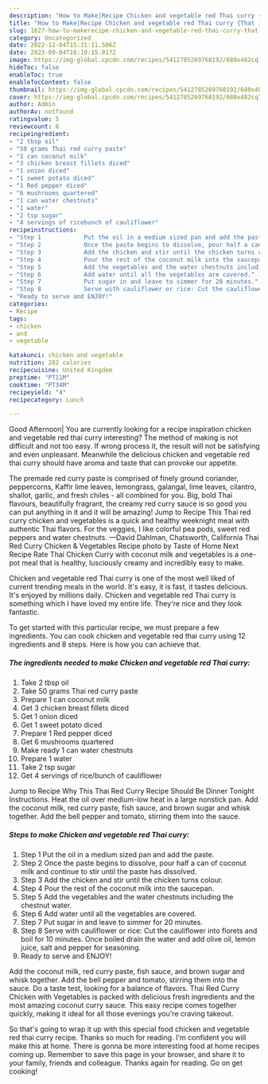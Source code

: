 ```yaml
---
description: "How to Make|Recipe Chicken and vegetable red Thai curry {That is Simple"
title: "How to Make|Recipe Chicken and vegetable red Thai curry {That is Simple"
slug: 1627-how-to-makerecipe-chicken-and-vegetable-red-thai-curry-that-is-simple
category: Uncategorized
date: 2022-12-04T15:31:11.506Z
date: 2023-09-04T16:10:15.017Z
image: https://img-global.cpcdn.com/recipes/5412785269768192/680x482cq70/chicken-and-vegetable-red-thai-curry-recipe-main-photo.jpg
hideToc: false
enableToc: true
enableTocContent: false
thumbnail: https://img-global.cpcdn.com/recipes/5412785269768192/680x482cq70/chicken-and-vegetable-red-thai-curry-recipe-main-photo.jpg
cover: https://img-global.cpcdn.com/recipes/5412785269768192/680x482cq70/chicken-and-vegetable-red-thai-curry-recipe-main-photo.jpg
author: Admin
authorAv: notfound
ratingvalue: 5
reviewcount: 8
recipeingredient:
- "2 tbsp oil"
- "50 grams Thai red curry paste"
- "1 can coconut milk"
- "3 chicken breast fillets diced"
- "1 onion diced"
- "1 sweet potato diced"
- "1 Red pepper diced"
- "6 mushrooms quartered"
- "1 can water chestnuts"
- "1 water"
- "2 tsp sugar"
- "4 servings of ricebunch of cauliflower"
recipeinstructions:
- "Step 1            Put the oil in a medium sized pan and add the paste."
- "Step 2            Once the paste begins to dissolve, pour half a can of coconut milk and continue to stir until the paste has dissolved."
- "Step 3            Add the chicken and stir until the chicken turns colour."
- "Step 4            Pour the rest of the coconut milk into the saucepan."
- "Step 5            Add the vegetables and the water chestnuts including the chestnut water."
- "Step 6            Add water until all the vegetables are covered."
- "Step 7            Put sugar in and leave to simmer for 20 minutes."
- "Step 8            Serve with cauliflower or rice: Cut the cauliflower into florets and boil for 10 minutes. Once boiled drain the water and add olive oil, lemon juice, salt and pepper for seasoning."
- "Ready to serve and ENJOY!"
categories:
- Recipe
tags:
- chicken
- and
- vegetable

katakunci: chicken and vegetable 
nutrition: 282 calories
recipecuisine: United Kingdom
preptime: "PT11M"
cooktime: "PT34M"
recipeyield: "4"
recipecategory: Lunch

---
```



Good Afternoon| You are currently looking for a recipe inspiration chicken and vegetable red thai curry interesting? The method of making is not difficult and not too easy. If wrong process it, the result will not be satisfying and even unpleasant. Meanwhile the delicious chicken and vegetable red thai curry should have aroma and taste that can provoke our appetite.





The premade red curry paste is comprised of finely ground coriander, peppercorns, Kaffir lime leaves, lemongrass, galangal, lime leaves, cilantro, shallot, garlic, and fresh chiles - all combined for you. Big, bold Thai flavours, beautifully fragrant, the creamy red curry sauce is so good you can put anything in it and it will be amazing! Jump to Recipe This Thai red curry chicken and vegetables is a quick and healthy weeknight meal with authentic Thai flavors. For the veggies, I like colorful pea pods, sweet red peppers and water chestnuts. —David Dahlman, Chatsworth, California Thai Red Curry Chicken &amp; Vegetables Recipe photo by Taste of Home Next Recipe Rate Thai Chicken Curry with coconut milk and vegetables is a one-pot meal that is healthy, lusciously creamy and incredibly easy to make.

Chicken and vegetable red Thai curry is one of the most well liked of current trending meals in the world. It's easy, it is fast, it tastes delicious. It's enjoyed by millions daily. Chicken and vegetable red Thai curry is something which I have loved my entire life. They're nice and they look fantastic.


To get started with this particular recipe, we must prepare a few ingredients. You can cook chicken and vegetable red thai curry using 12 ingredients and 8 steps. Here is how you can achieve that.

<!--inarticleads1-->

##### The ingredients needed to make Chicken and vegetable red Thai curry:

1. Take 2 tbsp oil
1. Take 50 grams Thai red curry paste
1. Prepare 1 can coconut milk
1. Get 3 chicken breast fillets diced
1. Get 1 onion diced
1. Get 1 sweet potato diced
1. Prepare 1 Red pepper diced
1. Get 6 mushrooms quartered
1. Make ready 1 can water chestnuts
1. Prepare 1 water
1. Take 2 tsp sugar
1. Get 4 servings of rice/bunch of cauliflower


Jump to Recipe Why This Thai Red Curry Recipe Should Be Dinner Tonight Instructions. Heat the oil over medium-low heat in a large nonstick pan. Add the coconut milk, red curry paste, fish sauce, and brown sugar and whisk together. Add the bell pepper and tomato, stirring them into the sauce. 

<!--inarticleads2-->

##### Steps to make Chicken and vegetable red Thai curry:

1. Step 1            Put the oil in a medium sized pan and add the paste.
1. Step 2            Once the paste begins to dissolve, pour half a can of coconut milk and continue to stir until the paste has dissolved.
1. Step 3            Add the chicken and stir until the chicken turns colour.
1. Step 4            Pour the rest of the coconut milk into the saucepan.
1. Step 5            Add the vegetables and the water chestnuts including the chestnut water.
1. Step 6            Add water until all the vegetables are covered.
1. Step 7            Put sugar in and leave to simmer for 20 minutes.
1. Step 8            Serve with cauliflower or rice: Cut the cauliflower into florets and boil for 10 minutes. Once boiled drain the water and add olive oil, lemon juice, salt and pepper for seasoning.
1. Ready to serve and ENJOY!

Add the coconut milk, red curry paste, fish sauce, and brown sugar and whisk together. Add the bell pepper and tomato, stirring them into the sauce. Do a taste test, looking for a balance of flavors. Thai Red Curry Chicken with Vegetables is packed with delicious fresh ingredients and the most amazing coconut curry sauce. This easy recipe comes together quickly, making it ideal for all those evenings you&#39;re craving takeout. 

So that's going to wrap it up with this special food chicken and vegetable red thai curry recipe. Thanks so much for reading. I'm confident you will make this at home. There is gonna be more interesting food at home recipes coming up. Remember to save this page in your browser, and share it to your family, friends and colleague. Thanks again for reading. Go on get cooking!
